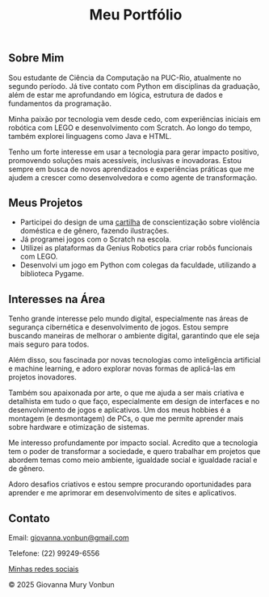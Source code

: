 
<!DOCTYPE html>
<html lang="pt-br">
<head>
    <meta charset="UTF-8">
    <meta name="viewport" content="width=device-width, initial-scale=1.0">
    
</head>
<body>
    <header>
        <h1>Meu Portfólio</h1>
    </header>
    <section id="sobre">
        <h2>Sobre Mim</h2>
        <p>
            Sou estudante de Ciência da Computação na PUC-Rio, atualmente no segundo período. Já tive contato com Python em disciplinas da graduação, além de estar me aprofundando em lógica, estrutura de dados e fundamentos da programação.
        </p>
        <p>
            Minha paixão por tecnologia vem desde cedo, com experiências iniciais em robótica com LEGO e desenvolvimento com Scratch. Ao longo do tempo, também explorei linguagens como Java e HTML.
        </p>
        <p>
            Tenho um forte interesse em usar a tecnologia para gerar impacto positivo, promovendo soluções mais acessíveis, inclusivas e inovadoras. Estou sempre em busca de novos aprendizados e experiências práticas que me ajudem a crescer como desenvolvedora e como agente de transformação.
        </p>
    </section>
    <section id="projetos">
        <h2>Meus Projetos</h2>
        <ul>
            <li>
                Participei do design de uma <a href="cartilha.pdf" download>cartilha</a> de conscientização sobre violência doméstica e de gênero, fazendo ilustrações.
            </li>
            <li>
                Já programei jogos com o Scratch na escola.
            </li>
            <li>
                Utilizei as plataformas da Genius Robotics para criar robôs funcionais com LEGO.
            </li>
            <li>
                Desenvolvi um jogo em Python com colegas da faculdade, utilizando a biblioteca Pygame.
            </li>
        </ul>
    </section>
    <section id="interesses">
        <h2>Interesses na Área</h2>
        <p>
            Tenho grande interesse pelo mundo digital, especialmente nas áreas de segurança cibernética e desenvolvimento de jogos. Estou sempre buscando maneiras de melhorar o ambiente digital, garantindo que ele seja mais seguro para todos.
        </p>
        <p>
            Além disso, sou fascinada por novas tecnologias como inteligência artificial e machine learning, e adoro explorar novas formas de aplicá-las em projetos inovadores.
        </p>
        <p>
            Também sou apaixonada por arte, o que me ajuda a ser mais criativa e detalhista em tudo o que faço, especialmente em design de interfaces e no desenvolvimento de jogos e aplicativos. Um dos meus hobbies é a montagem (e desmontagem) de PCs, o que me permite aprender mais sobre hardware e otimização de sistemas.
        </p>
        <p>
            Me interesso profundamente por impacto social. Acredito que a tecnologia tem o poder de transformar a sociedade, e quero trabalhar em projetos que abordem temas como meio ambiente, igualdade social e igualdade racial e de gênero.
        </p>
        <p>
            Adoro desafios criativos e estou sempre procurando oportunidades para aprender e me aprimorar em desenvolvimento de sites e aplicativos.
        </p>
    </section>
    <section id="contato">
        <h2>Contato</h2>
        <p>Email: <a href="mailto:giovanna.vonbun@gmail.com">giovanna.vonbun@gmail.com</a></p>
        <p>Telefone: (22) 99249-6556</p>
        <p><a href="https://linktr.ee/giovanna.vonbun" target="_blank">Minhas redes sociais</a></p>
    </section>
    <footer>
        <p>© 2025 Giovanna Mury Vonbun</p>
    </footer>
</body>
</html>
